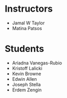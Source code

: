 # Instructors

- Jamal W Taylor
- Matina Patsos

# Students

- Ariadna Vanegas-Rubio
- Kristoff Lalicki
- Kevin Browne
- Edwin Allen
- Joseph Stella
- Erdem Zengin
